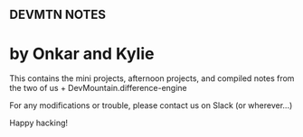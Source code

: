 ## DEVMTN NOTES

# by Onkar and Kylie

This contains the mini projects, afternoon projects, and compiled notes from the two of us + DevMountain.difference-engine

For any modifications or trouble, please contact us on Slack (or wherever...)

Happy hacking! 
